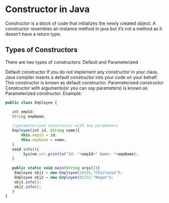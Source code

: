 # Constructor in Java
Constructor is a block of code that initializes the newly created object. A constructor resembles an instance method in java but it’s not a method as it doesn’t have a return type.

## Types of Constructors
There are two types of constructors: Default and Parameterized

Default constructor If you do not implement any constructor in your class, Java compiler inserts a default constructor into your code on your behalf. This constructor is known as default constructor.
Parameterized constructor Constructor with arguments(or you can say parameters) is known as Parameterized constructor. Example:
```javascript
public class Employee {

   int empId;  
   String empName;  
	    
   //parameterized constructor with two parameters
   Employee(int id, String name){  
       this.empId = id;  
       this.empName = name;  
   }  
   void info(){
        System.out.println("Id: "+empId+" Name: "+empName);
   }  
	   
   public static void main(String args[]){  
	Employee obj1 = new Employee(10245,"Chaitanya");  
	Employee obj2 = new Employee(92232,"Negan");  
	obj1.info();  
	obj2.info();  
   }  
}
```
